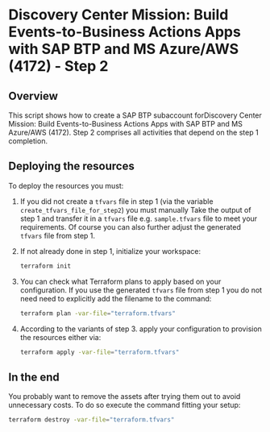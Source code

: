 # Discovery Center Mission: Build Events-to-Business Actions Apps with SAP BTP and MS Azure/AWS (4172) - Step 2

## Overview

This script shows how to create a SAP BTP subaccount forDiscovery Center Mission: Build Events-to-Business Actions Apps with SAP BTP and MS Azure/AWS (4172). Step 2 comprises all activities that depend on the step 1 completion.

## Deploying the resources

To deploy the resources you must:


1. If you did not create a `tfvars` file in step 1 (via the variable `create_tfvars_file_for_step2`) you must manually Take the output of step 1 and transfer it in a `tfvars` file e.g. `sample.tfvars` file to meet your requirements. Of course you can also further adjust the generated `tfvars` file from step 1.

2. If not already done in step 1, initialize your workspace:

   ```bash
   terraform init
   ```

3. You can check what Terraform plans to apply based on your configuration. If you use the generated `tfvars` file from step 1 you do not need need to explicitly add the filename to the command:

   ```bash
   terraform plan -var-file="terraform.tfvars" 
   ```

4. According to the variants of step 3. apply your configuration to provision the resources either via:

   ```bash
   terraform apply -var-file="terraform.tfvars"
   ```

## In the end

You probably want to remove the assets after trying them out to avoid unnecessary costs. To do so execute the command fitting your setup:

```bash
terraform destroy -var-file="terraform.tfvars" 
```
